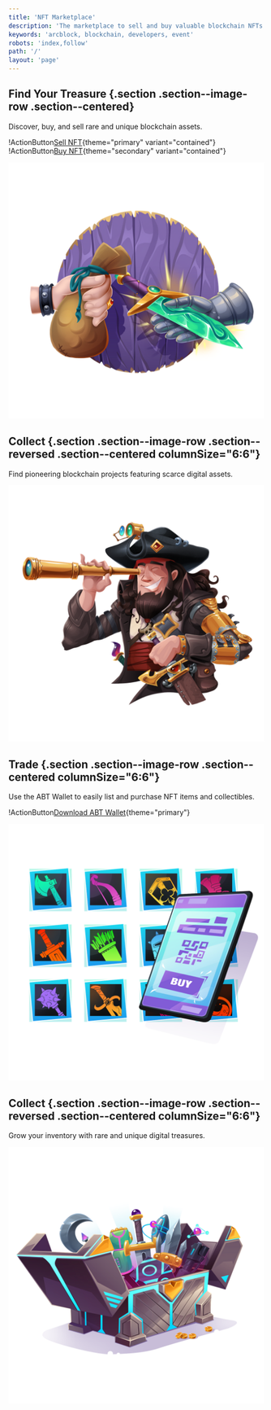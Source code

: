 ```yaml
---
title: 'NFT Marketplace'
description: 'The marketplace to sell and buy valuable blockchain NFTs'
keywords: 'arcblock, blockchain, developers, event'
robots: 'index,follow'
path: '/'
layout: 'page'
---
```


<style>.section { padding: 0; }</style>

## Find Your Treasure {.section .section--image-row .section--centered}

Discover, buy, and sell rare and unique blockchain assets.

!ActionButton[Sell NFT](/en/offers/create){theme="primary" variant="contained"}
!ActionButton[Buy NFT](/en/offers){theme="secondary" variant="contained"}

![](./images/hero.png)

## Collect {.section .section--image-row .section--reversed .section--centered columnSize="6:6"}

Find pioneering blockchain projects featuring scarce digital assets.

![](./images/discover.png)

## Trade {.section .section--image-row .section--centered columnSize="6:6"}

Use the ABT Wallet to easily list and purchase NFT items and collectibles.

!ActionButton[Download ABT Wallet](https://www.abtwallet.io){theme="primary"}

![](./images/trade.png)

## Collect {.section .section--image-row .section--reversed .section--centered columnSize="6:6"}

Grow your inventory with rare and unique digital treasures.

![](./images/collect.png)
